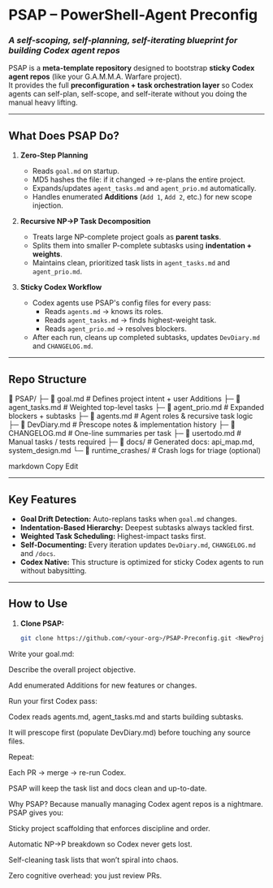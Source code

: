 # **PSAP – PowerShell-Agent Preconfig**

### *A self-scoping, self-planning, self-iterating blueprint for building Codex agent repos*

PSAP is a **meta-template repository** designed to bootstrap **sticky Codex agent repos** (like your G.A.M.M.A. Warfare project).  
It provides the full **preconfiguration + task orchestration layer** so Codex agents can self-plan, self-scope, and self-iterate without you doing the manual heavy lifting.  

---

## **What Does PSAP Do?**

1. **Zero-Step Planning**  
   - Reads `goal.md` on startup.  
   - MD5 hashes the file: if it changed → re-plans the entire project.  
   - Expands/updates `agent_tasks.md` and `agent_prio.md` automatically.  
   - Handles enumerated **Additions** (`Add 1`, `Add 2`, etc.) for new scope injection.

2. **Recursive NP→P Task Decomposition**  
   - Treats large NP-complete project goals as **parent tasks**.  
   - Splits them into smaller P-complete subtasks using **indentation + weights**.  
   - Maintains clean, prioritized task lists in `agent_tasks.md` and `agent_prio.md`.  

3. **Sticky Codex Workflow**  
   - Codex agents use PSAP's config files for every pass:  
     - Reads `agents.md` → knows its roles.  
     - Reads `agent_tasks.md` → finds highest-weight task.  
     - Reads `agent_prio.md` → resolves blockers.  
   - After each run, cleans up completed subtasks, updates `DevDiary.md` and `CHANGELOG.md`.  

---

## **Repo Structure**

📂 PSAP/
├─ 📄 goal.md # Defines project intent + user Additions
├─ 📄 agent_tasks.md # Weighted top-level tasks
├─ 📄 agent_prio.md # Expanded blockers + subtasks
├─ 📄 agents.md # Agent roles & recursive task logic
├─ 📄 DevDiary.md # Prescope notes & implementation history
├─ 📄 CHANGELOG.md # One-line summaries per task
├─ 📄 usertodo.md # Manual tasks / tests required
├─ 📂 docs/ # Generated docs: api_map.md, system_design.md
└─ 📂 runtime_crashes/ # Crash logs for triage (optional)

markdown
Copy
Edit

---

## **Key Features**

- **Goal Drift Detection:** Auto-replans tasks when `goal.md` changes.  
- **Indentation-Based Hierarchy:** Deepest subtasks always tackled first.  
- **Weighted Task Scheduling:** Highest-impact tasks first.  
- **Self-Documenting:** Every iteration updates `DevDiary.md`, `CHANGELOG.md` and `/docs`.  
- **Codex Native:** This structure is optimized for sticky Codex agents to run without babysitting.  

---

## **How to Use**

1. **Clone PSAP:**  
   ```bash
   git clone https://github.com/<your-org>/PSAP-Preconfig.git <NewProject>
Write your goal.md:

Describe the overall project objective.

Add enumerated Additions for new features or changes.

Run your first Codex pass:

Codex reads agents.md, agent_tasks.md and starts building subtasks.

It will prescope first (populate DevDiary.md) before touching any source files.

Repeat:

Each PR → merge → re-run Codex.

PSAP will keep the task list and docs clean and up-to-date.

Why PSAP?
Because manually managing Codex agent repos is a nightmare.
PSAP gives you:

Sticky project scaffolding that enforces discipline and order.

Automatic NP→P breakdown so Codex never gets lost.

Self-cleaning task lists that won’t spiral into chaos.

Zero cognitive overhead: you just review PRs.
